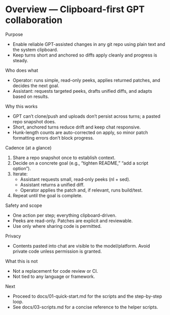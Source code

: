 # Overview — Clipboard-first GPT collaboration

Purpose
- Enable reliable GPT-assisted changes in any git repo using plain text and the system clipboard.
- Keep turns short and anchored so diffs apply cleanly and progress is steady.

Who does what
- Operator: runs simple, read-only peeks, applies returned patches, and decides the next goal.
- Assistant: requests targeted peeks, drafts unified diffs, and adapts based on results.

Why this works
- GPT can’t clone/push and uploads don’t persist across turns; a pasted repo snapshot does.
- Short, anchored turns reduce drift and keep chat responsive.
- Hunk-length counts are auto-corrected on apply, so minor patch formatting errors don’t block progress.

Cadence (at a glance)
1) Share a repo snapshot once to establish context.
2) Decide on a concrete goal (e.g., “tighten README,” “add a script option”).
3) Iterate:
   - Assistant requests small, read‑only peeks (nl + sed).
   - Assistant returns a unified diff.
   - Operator applies the patch and, if relevant, runs build/test.
4) Repeat until the goal is complete.

Safety and scope
- One action per step; everything clipboard-driven.
- Peeks are read-only. Patches are explicit and reviewable.
- Use only where sharing code is permitted.

Privacy
- Contents pasted into chat are visible to the model/platform. Avoid private code unless permission is granted.

What this is not
- Not a replacement for code review or CI.
- Not tied to any language or framework.

Next
- Proceed to docs/01-quick-start.md for the scripts and the step-by-step loop.
- See docs/03-scripts.md for a concise reference to the helper scripts.
